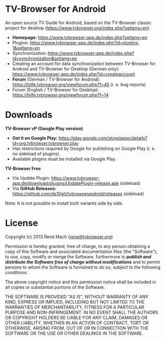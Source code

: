 # TV-Browser for Android

An open source TV Guide for Android, based on the TV-Browser classic project for desktop (https://www.tvbrowser.org/index.php?setlang=en).

* **Homepage:** https://www.tvbrowser-app.de/index.php?setlang=en
* Plugins: https://www.tvbrowser-app.de/index.php?id=plugins-1&setlang=en
* Synchronization: https://www.tvbrowser-app.de/index.php?id=synchronization&setlang=en
* Creating an account for data synchronization between TV-Browser for Android and TV-Browser for Desktop (German only): https://www.tvbrowser-app.de/index.php?id=createaccount 
* **Forum** (German / TV-Browser for Android): https://hilfe.tvbrowser.org/viewforum.php?f=45 (i. e. bug reports)
* Forum (English / TV-Browser for Desktop): https://hilfe.tvbrowser.org/viewforum.php?f=14

# Downloads
**TV-Browser vP (Google Play version)**
* **Get it on Google Play:** https://play.google.com/store/apps/details?id=org.tvbrowser.tvbrowser.play
* Has restrictions required by Google for publishing on Google Play (i. e. no sideload of plugins).
* Available plugins must be installed via Google Play.

**TV-Browser Free**
* Via Update Plugin: https://www.tvbrowser-app.de/download/plugins/UpdatePlugin-release.apk (sideload)
* Via **GitHub Releases:** https://github.com/ds10git/tvbrowserandroid/releases (sideload)

Note: It is not possible to install both variants side by side.

# License
  Copyright (c) 2013 René Mach (rene@tvbrowser.org)
 
  Permission is hereby granted, free of charge, to any person obtaining a copy of this Software
  and associated documentation files (the "Software"), to use, copy, modify or merge the Software,
  furthermore to ***publish and distribute the Software free of charge without modifications*** and to
  permit persons to whom the Software is furnished to do so, subject to the following conditions:
 
  The above copyright notice and this permission notice shall be included in all copies or substantial portions of the Software.
 
  THE SOFTWARE IS PROVIDED "AS IS", WITHOUT WARRANTY OF ANY KIND, EXPRESS OR IMPLIED, INCLUDING BUT NOT LIMITED TO THE WARRANTIES
  OF MERCHANTABILITY, FITNESS FOR A PARTICULAR PURPOSE AND NON-INFRINGEMENT. IN NO EVENT SHALL THE AUTHORS OR COPYRIGHT HOLDERS BE
  LIABLE FOR ANY CLAIM, DAMAGES OR OTHER LIABILITY, WHETHER IN AN ACTION OF CONTRACT, TORT OR OTHERWISE, ARISING FROM, OUT OF OR
  IN CONNECTION WITH THE SOFTWARE OR THE USE OR OTHER DEALINGS IN THE SOFTWARE.
